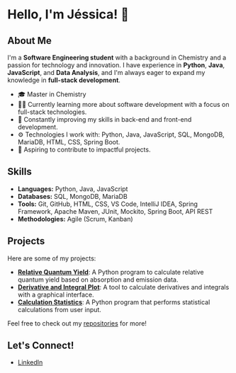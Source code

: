 # Hello, I'm Jéssica! 👋

## About Me
I'm a **Software Engineering student** with a background in Chemistry and a passion for technology and innovation. I have experience in **Python**, **Java**, **JavaScript**, and **Data Analysis**, and I'm always eager to expand my knowledge in **full-stack development**.

- 🎓 Master in Chemistry
- 👩‍💻 Currently learning more about software development with a focus on full-stack technologies.
- 🌱 Constantly improving my skills in back-end and front-end development.
- ⚙️ Technologies I work with: Python, Java, JavaScript, SQL, MongoDB, MariaDB, HTML, CSS, Spring Boot.
- 🚀 Aspiring to contribute to impactful projects.

## Skills
- **Languages:** Python, Java, JavaScript
- **Databases:** SQL, MongoDB, MariaDB
- **Tools:** Git, GitHub, HTML, CSS, VS Code, IntelliJ IDEA, Spring Framework, Apache Maven, JUnit, Mockito, Spring Boot, API REST
- **Methodologies:** Agile (Scrum, Kanban)

## Projects
Here are some of my projects:

- [**Relative Quantum Yield**](#): A Python program to calculate relative quantum yield based on absorption and emission data.
- [**Derivative and Integral Plot**](#): A tool to calculate derivatives and integrals with a graphical interface.
- [**Calculation Statistics**](#): A Python program that performs statistical calculations from user input.

Feel free to check out my [repositories](https://github.com/jeessicats?tab=repositories) for more!

## Let's Connect!
- [LinkedIn](https://www.linkedin.com/in/jessicats-dev/)
